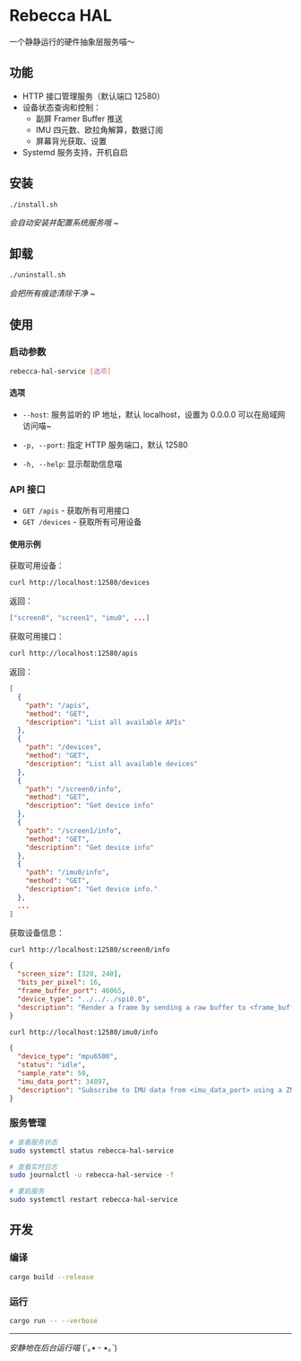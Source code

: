 # Rebecca HAL

一个静静运行的硬件抽象层服务喵～

## 功能

- HTTP 接口管理服务（默认端口 12580）
- 设备状态查询和控制：
  - 副屏 Framer Buffer 推送
  - IMU 四元数、欧拉角解算，数据订阅
  - 屏幕背光获取、设置
- Systemd 服务支持，开机自启

## 安装

```bash
./install.sh
```

_会自动安装并配置系统服务哦 ~_

## 卸载

```bash
./uninstall.sh
```

_会把所有痕迹清除干净 ~_

## 使用

### 启动参数

```bash
rebecca-hal-service [选项]
```

#### 选项

- `--host`: 服务监听的 IP 地址，默认 localhost，设置为 0.0.0.0 可以在局域网访问喵~

- `-p, --port`: 指定 HTTP 服务端口，默认 12580
- `-h, --help`: 显示帮助信息喵

### API 接口

- `GET /apis` - 获取所有可用接口
- `GET /devices` - 获取所有可用设备

#### 使用示例

获取可用设备：

```bash
curl http://localhost:12580/devices
```

返回：

```json
["screen0", "screen1", "imu0", ...]
```

获取可用接口：

```bash
curl http://localhost:12580/apis
```

返回：

```json
[
  {
    "path": "/apis",
    "method": "GET",
    "description": "List all available APIs"
  },
  {
    "path": "/devices",
    "method": "GET",
    "description": "List all available devices"
  },
  {
    "path": "/screen0/info",
    "method": "GET",
    "description": "Get device info"
  },
  {
    "path": "/screen1/info",
    "method": "GET",
    "description": "Get device info"
  },
  {
    "path": "/imu0/info",
    "method": "GET",
    "description": "Get device info."
  },
  ...
]
```

获取设备信息：

```bash
curl http://localhost:12580/screen0/info
```

```json
{
  "screen_size": [320, 240],
  "bits_per_pixel": 16,
  "frame_buffer_port": 46065,
  "device_type": "../../../spi0.0",
  "description": "Render a frame by sending a raw buffer to <frame_buffer_port> using a ZMQ REP socket."
}
```

```bash
curl http://localhost:12580/imu0/info
```

```json
{
  "device_type": "mpu6500",
  "status": "idle",
  "sample_rate": 50,
  "imu_data_port": 34897,
  "description": "Subscribe to IMU data from <imu_data_port> using a ZMQ SUB socket. The data is published in Protobuf format, and its schema is available at /imu0/schema."
}
```

### 服务管理

```bash
# 查看服务状态
sudo systemctl status rebecca-hal-service

# 查看实时日志
sudo journalctl -u rebecca-hal-service -f

# 重启服务
sudo systemctl restart rebecca-hal-service
```

## 开发

### 编译

```bash
cargo build --release
```

### 运行

```bash
cargo run -- --verbose
```

---

_安静地在后台运行喵_ (´｡• ᵕ •｡`)
